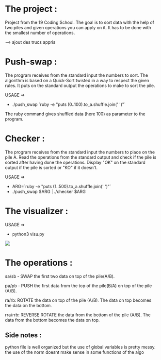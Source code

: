 # The project :
Project from the 19 Coding School. The goal is to sort data with the help of two piles and given operations you can apply on it. It has to be done with the smallest number of operations.

==> ajout des trucs appris

# Push-swap :
The program receives from the standard input the numbers to sort. The algorithm is based on a Quick-Sort twisted in a way to respect the given rules. It puts on the standard output the operations to make to sort the pile.

USAGE => 

* ./push_swap \`ruby -e "puts (0..100).to_a.shuffle.join(' ')"\`

The ruby command gives shuffled data (here 100) as parameter to the program.

# Checker :
The program receives from the standard input the numbers to place on the pile A. Read the operations from the standard output and check if the pile is sorted after having done the operations. Display "OK" on the standard output if the pile is sorted or "KO" if it doesn't.

USAGE => 
* ARG=\`ruby -e "puts (1..500).to_a.shuffle.join(' ')"\`
* ./push_swap $ARG | ./checker $ARG

# The visualizer :
USAGE => 
* python3 visu.py

![](visu.gif)

# The operations :
sa/sb - SWAP the first two data on top of the pile(A/B). 

pa/pb - PUSH the first data from the top of the pile(B/A) on top of the pile (A/B).

ra/rb: ROTATE the data on top of the pile (A/B). The data on top becomes the data on the bottom.

rra/rrb: REVERSE ROTATE the data from the bottom of the pile (A/B). The data from the bottom becomes the data on top.

## Side notes :

python file is well organized but the use of global variables is pretty messy.
the use of the norm doesnt make sense in some functions of the algo
